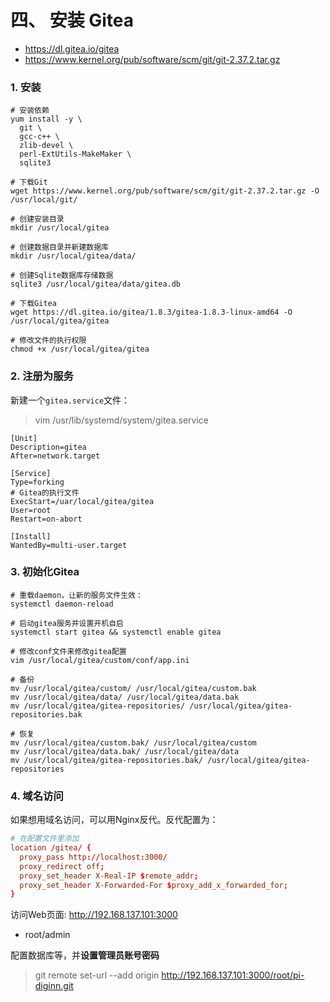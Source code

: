 # 四、 安装 Gitea

- https://dl.gitea.io/gitea
- https://www.kernel.org/pub/software/scm/git/git-2.37.2.tar.gz

### 1. 安装

```shell
# 安装依赖
yum install -y \
  git \
  gcc-c++ \
  zlib-devel \
  perl-ExtUtils-MakeMaker \
  sqlite3

# 下载Git
wget https://www.kernel.org/pub/software/scm/git/git-2.37.2.tar.gz -O /usr/local/git/

# 创建安装目录
mkdir /usr/local/gitea

# 创建数据目录并新建数据库
mkdir /usr/local/gitea/data/

# 创建Sqlite数据库存储数据
sqlite3 /usr/local/gitea/data/gitea.db

# 下载Gitea
wget https://dl.gitea.io/gitea/1.8.3/gitea-1.8.3-linux-amd64 -O /usr/local/gitea/gitea

# 修改文件的执行权限
chmod +x /usr/local/gitea/gitea
```

### 2. 注册为服务

新建一个`gitea.service`文件：

> vim /usr/lib/systemd/system/gitea.service

```shell
[Unit]
Description=gitea
After=network.target

[Service]
Type=forking
# Gitea的执行文件
ExecStart=/uar/local/gitea/gitea
User=root
Restart=on-abort

[Install]
WantedBy=multi-user.target
```

### 3. 初始化Gitea

```shell
# 重载daemon，让新的服务文件生效：
systemctl daemon-reload

# 启动gitea服务并设置开机自启
systemctl start gitea && systemctl enable gitea

# 修改conf文件来修改gitea配置
vim /usr/local/gitea/custom/conf/app.ini

# 备份
mv /usr/local/gitea/custom/ /usr/local/gitea/custom.bak
mv /usr/local/gitea/data/ /usr/local/gitea/data.bak
mv /usr/local/gitea/gitea-repositories/ /usr/local/gitea/gitea-repositories.bak

# 恢复
mv /usr/local/gitea/custom.bak/ /usr/local/gitea/custom
mv /usr/local/gitea/data.bak/ /usr/local/gitea/data
mv /usr/local/gitea/gitea-repositories.bak/ /usr/local/gitea/gitea-repositories
```

### 4. 域名访问

如果想用域名访问，可以用Nginx反代。反代配置为：

```conf
# 在配置文件里添加
location /gitea/ {
  proxy_pass http://localhost:3000/
  proxy_redirect off;
  proxy_set_header X-Real-IP $remote_addr;
  proxy_set_header X-Forwarded-For $proxy_add_x_forwarded_for;
}
```

访问Web页面: http://192.168.137.101:3000 
- root/admin

配置数据库等，并**设置管理员账号密码**

> git remote set-url --add origin http://192.168.137.101:3000/root/pi-diginn.git
